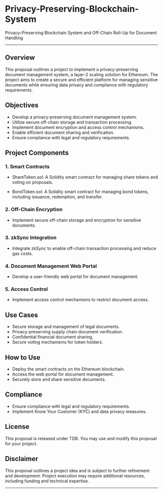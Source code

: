 # Privacy-Preserving-Blockchain-System
Privacy-Preserving Blockchain System and Off-Chain Roll-Up for Document Handling

---

## Overview

This proposal outlines a project to implement a privacy-preserving document management system, a layer-2 scaling solution for Ethereum. The project aims to create a secure and efficient platform for managing sensitive documents while ensuring data privacy and compliance with regulatory requirements.

## Objectives

- Develop a privacy-preserving document management system.
- Utilize secure off-chain storage and transaction processing.
- Implement document encryption and access control mechanisms.
- Enable efficient document sharing and verification.
- Ensure compliance with legal and regulatory requirements.

## Project Components

### 1. Smart Contracts

- ShareToken.sol: A Solidity smart contract for managing share tokens and voting on proposals.

- BondToken.sol: A Solidity smart contract for managing bond tokens, including issuance, redemption, and transfer.

### 2. Off-Chain Encryption

- Implement secure off-chain storage and encryption for sensitive documents.

### 3. zkSync Integration

- Integrate zkSync to enable off-chain transaction processing and reduce gas costs.

### 4. Document Management Web Portal

- Develop a user-friendly web portal for document management.

### 5. Access Control

- Implement access control mechanisms to restrict document access.

## Use Cases

- Secure storage and management of legal documents.
- Privacy-preserving supply chain document verification.
- Confidential financial document sharing.
- Secure voting mechanisms for token holders.

## How to Use

- Deploy the smart contracts on the Ethereum blockchain.
- Access the web portal for document management.
- Securely store and share sensitive documents.

## Compliance

- Ensure compliance with legal and regulatory requirements.
- Implement Know Your Customer (KYC) and data privacy measures.

## License

This proposal is released under TDB. You may use and modify this proposal for your project.

## Disclaimer

This proposal outlines a project idea and is subject to further refinement and development. Project execution may require additional resources, including funding and technical expertise.

---
